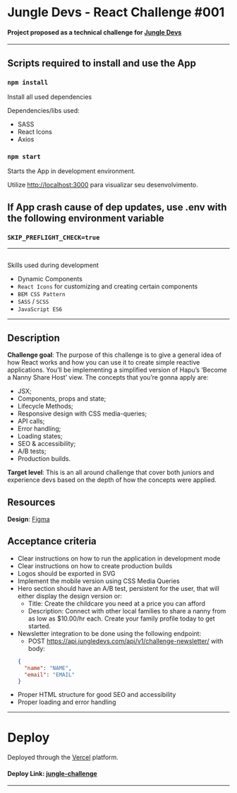 # Jungle Devs - React Challenge #001

#### Project proposed as a technical challenge for [Jungle Devs](https://www.jungledevs.com/)

<hr/>

## Scripts required to install and use the App

### `npm install`

Install all used dependencies

Dependencies/libs used:

- SASS
- React Icons
- Axios

### `npm start`

Starts the App in development environment.

Utilize [http://localhost:3000](http://localhost:3000) para visualizar seu desenvolvimento.


## If App crash cause of dep updates, use .env with the following environment variable

### `SKIP_PREFLIGHT_CHECK=true`

<hr/>

## 
Skills used during development

- Dynamic Components
- `React Icons` for customizing and creating certain components
- `BEM CSS Pattern `
- `SASS` / `SCSS`
- `JavaScript ES6`

<hr/>

## Description

**Challenge goal**: The purpose of this challenge is to give a general idea of how React works and how you can use it to create simple reactive applications. You’ll be implementing a simplified version of Hapu’s ‘Become a Nanny Share Host’ view. The concepts that you’re gonna apply are:

- JSX;
- Components, props and state;
- Lifecycle Methods;
- Responsive design with CSS media-queries;
- API calls;
- Error handling;
- Loading states;
- SEO & accessibility;
- A/B tests;
- Production builds.

**Target level**: This is an all around challenge that cover both juniors and experience devs based on the depth of how the concepts were applied.

## Resources

**Design**: [Figma](https://www.figma.com/file/iBxoiuoSXy3SiOAnwXo2Np/Frontend-%E2%80%93-Challenge-1)

## Acceptance criteria

- Clear instructions on how to run the application in development mode
- Clear instructions on how to create production builds
- Logos should be exported in SVG
- Implement the mobile version using CSS Media Queries
- Hero section should have an A/B test, persistent for the user, that will either display the design version or:
  - Title: Create the childcare you need at a price you can afford
  - Description: Connect with other local families to share a nanny from as low as $10.00/hr each. Create your family profile today to get started.
- Newsletter integration to be done using the following endpoint:
  - POST https://api.jungledevs.com/api/v1/challenge-newsletter/ with body:
  ```json
  {
    "name": "NAME",
    "email": "EMAIL"
  }
  ```
- Proper HTML structure for good SEO and accessibility
- Proper loading and error handling

<hr/>

# Deploy

#### 
Deployed through the [Vercel](https://vercel.com/) platform. 
#### Deploy Link: <a href="https://jungle-challenge-pi.vercel.app/">jungle-challenge</a>

<hr/>
